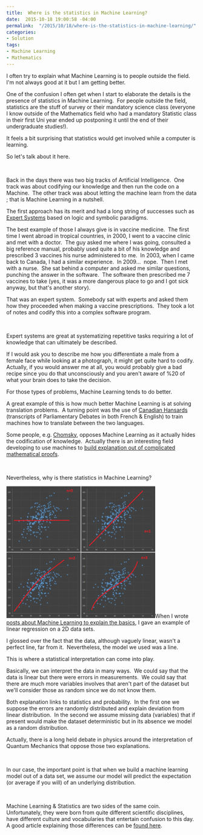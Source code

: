 ```yaml
---
title:  Where is the statistics in Machine Learning?
date:  2015-10-18 19:00:58 -04:00
permalink:  "/2015/10/18/where-is-the-statistics-in-machine-learning/"
categories:
- Solution
tags:
- Machine Learning
- Mathematics
---
```

I often try to explain what Machine Learning is to people outside the field.  I'm not always good at it but I am getting better.

One of the confusion I often get when I start to elaborate the details is the presence of statistics in Machine Learning.  For people outside the field, statistics are the stuff of survey or their mandatory science class (everyone I know outside of the Mathematics field who had a mandatory Statistic class in their first Uni year ended up postponing it until the end of their undergraduate studies!).

It feels a bit surprising that statistics would get involved while a computer is learning.

So let's talk about it here.

&nbsp;

Back in the days there was two big tracks of Artificial Intelligence.  One track was about codifying our knowledge and then run the code on a Machine.  The other track was about letting the machine learn from the data ; that is Machine Learning in a nutshell.

The first approach has its merit and had a long string of successes such as <a href="https://en.wikipedia.org/wiki/Expert_system" target="_blank">Expert Systems</a> based on logic and symbolic paradigms.

The best example of those I always give is in vaccine medicine.  The first time I went abroad in tropical countries, in 2000, I went to a vaccine clinic and met with a doctor.  The guy asked me where I was going, consulted a big reference manual, probably used quite a bit of his knowledge and prescribed 3 vaccines his nurse administered to me.  In 2003, when I came back to Canada, I had a similar experience.  In 2009...  nope.  Then I met with a nurse.  She sat behind a computer and asked me similar questions, punching the answer in the software.  The software then prescribed me 7 vaccines to take (yes, it was a more dangerous place to go and I got sick anyway, but that's another story).

That was an expert system.  Somebody sat with experts and asked them how they proceeded when making a vaccine prescriptions.  They took a lot of notes and codify this into a complex software program.

&nbsp;

Expert systems are great at systematizing repetitive tasks requiring a lot of knowledge that can ultimately be described.

If I would ask you to describe me how you differentiate a male from a female face while looking at a photograph, it might get quite hard to codify.  Actually, if you would answer me at all, you would probably give a bad recipe since you do that unconsciously and you aren't aware of %20 of what your brain does to take the decision.

For those types of problems, Machine Learning tends to do better.

A great example of this is how much better Machine Learning is at solving translation problems.  A turning point was the use of <a href="https://en.wikipedia.org/wiki/Hansard#Translation" target="_blank">Canadian Hansards</a> (transcripts of Parliamentary Debates in both French &amp; English) to train machines how to translate between the two languages.

Some people, e.g. <a href="https://en.wikipedia.org/wiki/Noam_Chomsky" target="_blank">Chomsky</a>, opposes Machine Learning as it actually hides the codification of knowledge.  Actually there is an interesting field developing to use machines to <a href="https://www.quantamagazine.org/20150723-computer-explanation/" target="_blank">build explanation out of complicated mathematical proofs</a>.

&nbsp;

Nevertheless, why is there statistics in Machine Learning?

<a href="/assets/2015/10/where-is-the-statistics-in-machine-learning/image3.png"><img class="wp-image-875 alignleft" src="/assets/2015/10/where-is-the-statistics-in-machine-learning/image3.png" alt="image.png" width="393" height="347" /></a>When I wrote <a href="http://vincentlauzon.com/2015/07/12/machine-learning-an-introduction-part-2/">posts about Machine Learning to explain the basics</a>, I gave an example of linear regression on a 2D data sets.

I glossed over the fact that the data, although vaguely linear, wasn't a perfect line, far from it.  Nevertheless, the model we used was a line.

This is where a statistical interpretation can come into play.

Basically, we can interpret the data in many ways.  We could say that the data is linear but there were errors in measurements.  We could say that there are much more variables involves that aren't part of the dataset but we'll consider those as random since we do not know them.

Both explanation links to statistics and probability.  In the first one we suppose the errors are randomly distributed and explain deviation from linear distribution.  In the second we assume missing data (variables) that if present would make the dataset deterministic but in its absence we model as a random distribution.

Actually, there is a long held debate in physics around the interpretation of Quantum Mechanics that oppose those two explanations.

&nbsp;

In our case, the important point is that when we build a machine learning model out of a data set, we assume our model will predict the expectation (or average if you will) of an underlying distribution.

&nbsp;

Machine Learning &amp; Statistics are two sides of the same coin.  Unfortunately, they were born from quite different scientific disciplines, have different culture and vocabularies that entertain confusion to this day.  A good article explaining those differences can be <a href="http://www.galvanize.com/blog/2015/08/26/why-a-mathematician-statistician-machine-learner-solve-the-same-problem-differently-2" target="_blank">found here</a>.
